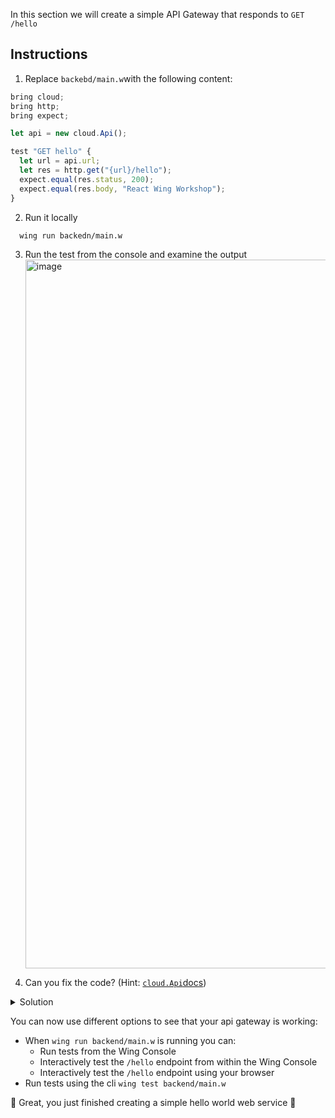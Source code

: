 In this section we will create a simple API Gateway that responds to `GET /hello`

## Instructions

1. Replace `backebd/main.w`with the following content:
  ```ts
  bring cloud;
  bring http;
  bring expect;

  let api = new cloud.Api();

  test "GET hello" {
    let url = api.url;
    let res = http.get("{url}/hello");
    expect.equal(res.status, 200);
    expect.equal(res.body, "React Wing Workshop");
  }
  ```
2. Run it locally
```sh
  wing run backedn/main.w
```
3. Run the test from the console and examine the output
   <img width="1134" alt="image" src="https://github.com/ekeren/react-wing-workshop/assets/1727147/28a3f485-d589-46f0-a154-a1968bc56949">

5. Can you fix the code? (Hint: [`cloud.Api`docs](https://www.winglang.io/docs/standard-library/cloud/api))

  <details>
    <summary>Solution</summary>
    
    
    api.get("/hello", inflight () => {
      return {
        status:200,
        body:"React Wing Workshop"
      };
    });
    
    
  </details>

You can now use different options to see that your api gateway is working: 
- When `wing run backend/main.w` is running you can:
  - Run tests from the Wing Console
  - Interactively test the `/hello` endpoint from within the Wing Console
  - Interactively test the `/hello` endpoint using your browser
- Run tests using the cli `wing test backend/main.w`

🚀 Great, you just finished creating a simple hello world web service 🚀 
